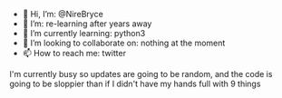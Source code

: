 - 👋 Hi, I’m: @NireBryce
- 👀 I’m: re-learning after years away
- 🌱 I’m currently learning: python3
- 💞️ I’m looking to collaborate on: nothing at the moment
- 📫 How to reach me: twitter

I'm currently busy so updates are going to be random, and the code is going to be sloppier than if I didn't have my hands full with 9 things

<!---
NireBryce/NireBryce is a ✨ special ✨ repository because its `README.md` (this file) appears on your GitHub profile.
You can click the Preview link to take a look at your changes.
--->
